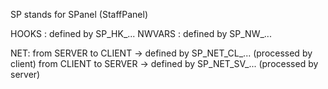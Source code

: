 
SP stands for SPanel (StaffPanel)

HOOKS : defined by SP_HK_...
NWVARS : defined by SP_NW_...

NET: 
    from SERVER to CLIENT -> defined by SP_NET_CL_... (processed by client)
    from CLIENT to SERVER -> defined by SP_NET_SV_... (processed by server)